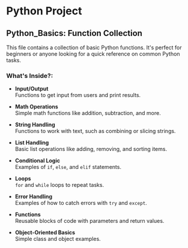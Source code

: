 # Python Project

## Python_Basics: Function Collection

This file contains a collection of basic Python functions. It's perfect for beginners or anyone looking for a quick reference on common Python tasks.

### What's Inside?:

- **Input/Output**  
  Functions to get input from users and print results.

- **Math Operations**  
  Simple math functions like addition, subtraction, and more.

- **String Handling**  
  Functions to work with text, such as combining or slicing strings.

- **List Handling**  
  Basic list operations like adding, removing, and sorting items.

- **Conditional Logic**  
  Examples of `if`, `else`, and `elif` statements.

- **Loops**  
  `for` and `while` loops to repeat tasks.

- **Error Handling**  
  Examples of how to catch errors with `try` and `except`.

- **Functions**  
  Reusable blocks of code with parameters and return values.

- **Object-Oriented Basics**  
  Simple class and object examples.
